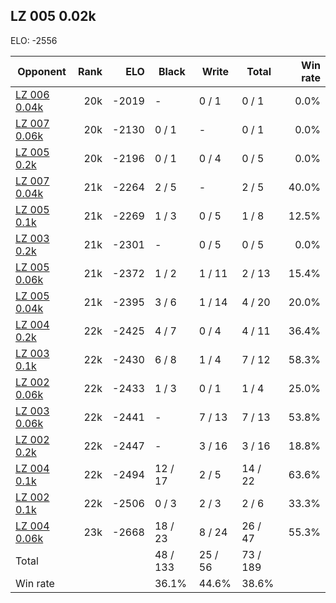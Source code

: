 ## LZ 005 0.02k ##

ELO: -2556

Opponent | Rank | ELO | Black | Write | Total | Win rate
---------|-----:|----:|-------|-------|-------|-------:
[LZ 006 0.04k](LZ%20006%200.04k.md) | 20k | -2019 | - | 0 / 1 | 0 / 1 | 0.0%
[LZ 007 0.06k](LZ%20007%200.06k.md) | 20k | -2130 | 0 / 1 | - | 0 / 1 | 0.0%
[LZ 005 0.2k](LZ%20005%200.2k.md) | 20k | -2196 | 0 / 1 | 0 / 4 | 0 / 5 | 0.0%
[LZ 007 0.04k](LZ%20007%200.04k.md) | 21k | -2264 | 2 / 5 | - | 2 / 5 | 40.0%
[LZ 005 0.1k](LZ%20005%200.1k.md) | 21k | -2269 | 1 / 3 | 0 / 5 | 1 / 8 | 12.5%
[LZ 003 0.2k](LZ%20003%200.2k.md) | 21k | -2301 | - | 0 / 5 | 0 / 5 | 0.0%
[LZ 005 0.06k](LZ%20005%200.06k.md) | 21k | -2372 | 1 / 2 | 1 / 11 | 2 / 13 | 15.4%
[LZ 005 0.04k](LZ%20005%200.04k.md) | 21k | -2395 | 3 / 6 | 1 / 14 | 4 / 20 | 20.0%
[LZ 004 0.2k](LZ%20004%200.2k.md) | 22k | -2425 | 4 / 7 | 0 / 4 | 4 / 11 | 36.4%
[LZ 003 0.1k](LZ%20003%200.1k.md) | 22k | -2430 | 6 / 8 | 1 / 4 | 7 / 12 | 58.3%
[LZ 002 0.06k](LZ%20002%200.06k.md) | 22k | -2433 | 1 / 3 | 0 / 1 | 1 / 4 | 25.0%
[LZ 003 0.06k](LZ%20003%200.06k.md) | 22k | -2441 | - | 7 / 13 | 7 / 13 | 53.8%
[LZ 002 0.2k](LZ%20002%200.2k.md) | 22k | -2447 | - | 3 / 16 | 3 / 16 | 18.8%
[LZ 004 0.1k](LZ%20004%200.1k.md) | 22k | -2494 | 12 / 17 | 2 / 5 | 14 / 22 | 63.6%
[LZ 002 0.1k](LZ%20002%200.1k.md) | 22k | -2506 | 0 / 3 | 2 / 3 | 2 / 6 | 33.3%
[LZ 004 0.06k](LZ%20004%200.06k.md) | 23k | -2668 | 18 / 23 | 8 / 24 | 26 / 47 | 55.3%
Total | | | 48 / 133 | 25 / 56 | 73 / 189 | 
Win rate| | | 36.1% | 44.6% | 38.6% | 
